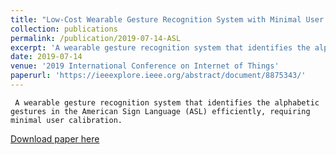 ```yaml
---
title: "Low-Cost Wearable Gesture Recognition System with Minimal User Calibration for ASL"
collection: publications
permalink: /publication/2019-07-14-ASL
excerpt: 'A wearable gesture recognition system that identifies the alphabetic gestures in the American Sign Language (ASL) efficiently, requiring minimal user calibration.'
date: 2019-07-14
venue: '2019 International Conference on Internet of Things'
paperurl: 'https://ieeexplore.ieee.org/abstract/document/8875343/'
---
```

     A wearable gesture recognition system that identifies the alphabetic gestures in the American Sign Language (ASL) efficiently, requiring minimal user calibration.

[Download paper here](https://ieeexplore.ieee.org/abstract/document/8875343/)
